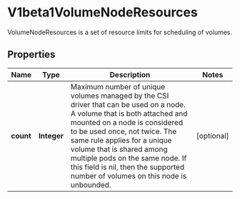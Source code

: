 

# V1beta1VolumeNodeResources

VolumeNodeResources is a set of resource limits for scheduling of volumes.
## Properties

Name | Type | Description | Notes
------------ | ------------- | ------------- | -------------
**count** | **Integer** | Maximum number of unique volumes managed by the CSI driver that can be used on a node. A volume that is both attached and mounted on a node is considered to be used once, not twice. The same rule applies for a unique volume that is shared among multiple pods on the same node. If this field is nil, then the supported number of volumes on this node is unbounded. |  [optional]



